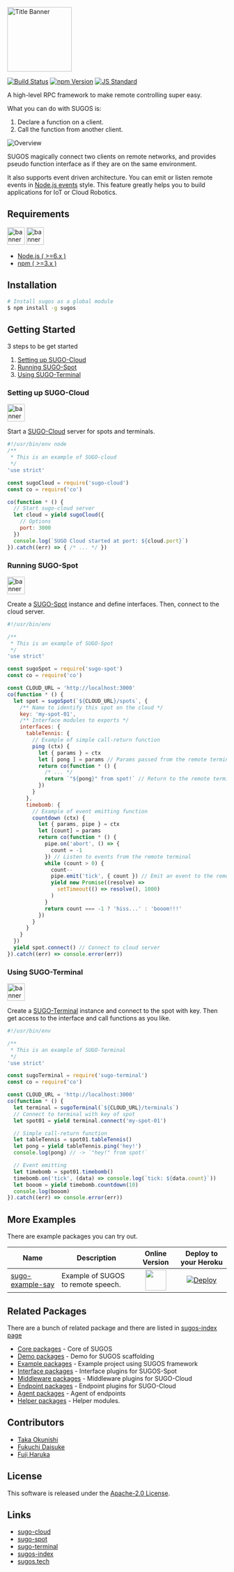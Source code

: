  <img src="assets/images/sugos-banner.png" alt="Title Banner"
                    height="148"
                    style="height:148px"
/>


<!---
This file is generated by ape-tmpl. Do not update manually.
--->

<!-- Badge Start -->
<a name="badges"></a>

[![Build Status][bd_travis_com_shield_url]][bd_travis_com_url]
[![npm Version][bd_npm_shield_url]][bd_npm_url]
[![JS Standard][bd_standard_shield_url]][bd_standard_url]

[bd_repo_url]: https://github.com/realglobe-Inc/sugos
[bd_travis_url]: http://travis-ci.org/realglobe-Inc/sugos
[bd_travis_shield_url]: http://img.shields.io/travis/realglobe-Inc/sugos.svg?style=flat
[bd_travis_com_url]: http://travis-ci.com/realglobe-Inc/sugos
[bd_travis_com_shield_url]: https://api.travis-ci.com/realglobe-Inc/sugos.svg?token=aeFzCpBZebyaRijpCFmm
[bd_license_url]: https://github.com/realglobe-Inc/sugos/blob/master/LICENSE
[bd_codeclimate_url]: http://codeclimate.com/github/realglobe-Inc/sugos
[bd_codeclimate_shield_url]: http://img.shields.io/codeclimate/github/realglobe-Inc/sugos.svg?style=flat
[bd_codeclimate_coverage_shield_url]: http://img.shields.io/codeclimate/coverage/github/realglobe-Inc/sugos.svg?style=flat
[bd_gemnasium_url]: https://gemnasium.com/realglobe-Inc/sugos
[bd_gemnasium_shield_url]: https://gemnasium.com/realglobe-Inc/sugos.svg
[bd_npm_url]: http://www.npmjs.org/package/sugos
[bd_npm_shield_url]: http://img.shields.io/npm/v/sugos.svg?style=flat
[bd_standard_url]: http://standardjs.com/
[bd_standard_shield_url]: https://img.shields.io/badge/code%20style-standard-brightgreen.svg

<!-- Badge End -->


<!-- Description Start -->
<a name="description"></a>

A high-level RPC framework to make remote controlling super easy.

<!-- Description End -->


<!-- Overview Start -->
<a name="overview"></a>

What you can do with SUGOS is:

1. Declare a function on a client.
2. Call the function from another client.

<img src="assets/images/sugos-overview.jpeg" 
    alt="Overview"
/>

SUGOS magically connect two clients on remote networks, and provides pseudo function interface as if they are on the same environment.

It also supports event driven architecture. You can emit or listen remote events in [Node.js events](https://nodejs.org/api/events.html#events_events) style.
This feature greatly helps you to build applications for IoT or Cloud Robotics.


<!-- Overview End -->


<!-- Sections Start -->
<a name="sections"></a>

<!-- Section from "doc/guides/10.Requirements.md.hbs" Start -->

<a name="section-doc-guides-10-requirements-md"></a>
Requirements
-----

<a href="https://nodejs.org">
  <img src="assets/images/nodejs-banner.png"
       alt="banner"
       height="40"
       style="height:40px"
  /></a>
<a href="https://docs.npmjs.com/">
  <img src="assets/images/npm-banner.png"
       alt="banner"
       height="40"
       style="height:40px"
  /></a>

+ [Node.js ( >=6.x )][node_download_url]
+ [npm ( >=3.x )][npm_url]

[node_download_url]: https://nodejs.org/en/download/
[npm_url]: https://docs.npmjs.com/


<!-- Section from "doc/guides/10.Requirements.md.hbs" End -->

<!-- Section from "doc/guides/11.Installation.md.hbs" Start -->

<a name="section-doc-guides-11-installation-md"></a>
Installation
-----

```bash
# Install sugos as a global module
$ npm install -g sugos
```


<!-- Section from "doc/guides/11.Installation.md.hbs" End -->

<!-- Section from "doc/guides/20.Getting Started.md.hbs" Start -->

<a name="section-doc-guides-20-getting-started-md"></a>
Getting Started
---------

3 steps to be get started

1. [Setting up SUGO-Cloud](#setup-sugo-cloud)
2. [Running SUGO-Spot](#run-sugo-spot)
3. [Using SUGO-Terminal](#use-sugo-terminal)

<a id="setup-sugo-cloud"></a>
### Setting up SUGO-Cloud

<a href="https://github.com/realglobe-Inc/sugo-cloud"><img src="assets/images/sugo-cloud-banner.png" alt="banner"
                                      height="40" style="height:40px"
/></a>

Start a [SUGO-Cloud][sugo_cloud_url] server for spots and terminals.

```javascript
#!/usr/bin/env node
/**
 * This is an example of SUGO-cloud
 */
'use strict'

const sugoCloud = require('sugo-cloud')
const co = require('co')

co(function * () {
  // Start sugo-cloud server
  let cloud = yield sugoCloud({
    // Options
    port: 3000
  })
  console.log(`SUGO Cloud started at port: ${cloud.port}`)
}).catch((err) => { /* ... */ })

```

<a id="run-sugo-spot"></a>
### Running SUGO-Spot

<a href="https://github.com/realglobe-Inc/sugo-spot"><img src="assets/images/sugo-spot-banner.png" alt="banner"
                                     height="40" style="height:40px"
/></a>

Create a [SUGO-Spot][sugo_spot_url] instance and define interfaces. Then, connect to the cloud server.

```javascript
#!/usr/bin/env

/**
 * This is an example of SUGO-Spot
 */
'use strict'

const sugoSpot = require('sugo-spot')
const co = require('co')

const CLOUD_URL = 'http://localhost:3000'
co(function * () {
  let spot = sugoSpot(`${CLOUD_URL}/spots`, {
    /** Name to identify this spot on the cloud */
    key: 'my-spot-01',
    /** Interface modules to exports */
    interfaces: {
      tableTennis: {
        // Example of simple call-return function
        ping (ctx) {
          let { params } = ctx
          let [ pong ] = params // Params passed from the remote terminal
          return co(function * () {
            /* ... */
            return `"${pong}" from spot!` // Return to the remote terminal
          })
        }
      },
      timebomb: {
        // Example of event emitting function
        countdown (ctx) {
          let { params, pipe } = ctx
          let [count] = params
          return co(function * () {
            pipe.on('abort', () => {
              count = -1
            }) // Listen to events from the remote terminal
            while (count > 0) {
              count--
              pipe.emit('tick', { count }) // Emit an event to the remote terminal
              yield new Promise((resolve) =>
                setTimeout(() => resolve(), 1000)
              )
            }
            return count === -1 ? 'hiss...' : 'booom!!!'
          })
        }
      }
    }
  })
  yield spot.connect() // Connect to cloud server
}).catch((err) => console.error(err))

```


<a id="use-sugo-terminal"></a>
### Using SUGO-Terminal

<a href="https://github.com/realglobe-Inc/sugo-terminal"><img src="assets/images/sugo-terminal-banner.png" alt="banner"
                                         height="40" style="height:40px"
/></a>

Create a [SUGO-Terminal][sugo_terminal_url] instance and connect to the spot with key.
Then get access to the interface and call functions as you like.


```javascript
#!/usr/bin/env

/**
 * This is an example of SUGO-Terminal
 */
'use strict'

const sugoTerminal = require('sugo-terminal')
const co = require('co')

const CLOUD_URL = 'http://localhost:3000'
co(function * () {
  let terminal = sugoTerminal(`${CLOUD_URL}/terminals`)
  // Connect to terminal with key of spot
  let spot01 = yield terminal.connect('my-spot-01')

  // Simple call-return function
  let tableTennis = spot01.tableTennis()
  let pong = yield tableTennis.ping('hey!')
  console.log(pong) // -> `"hey!" from spot!`

  // Event emitting
  let timebomb = spot01.timebomb()
  timebomb.on('tick', (data) => console.log(`tick: ${data.count}`))
  let booom = yield timebomb.countdown(10)
  console.log(booom)
}).catch((err) => console.error(err))

```


<!-- Section from "doc/guides/20.Getting Started.md.hbs" End -->

<!-- Section from "doc/guides/21.More Examples.md.hbs" Start -->

<a name="section-doc-guides-21-more-examples-md"></a>
More Examples
---------

There are example packages you can try out.

| Name | Description | Online Version | Deploy to your Heroku |
| ---- | ----------- | :----: | :---: |
| [sugo-example-say](https://github.com/realglobe-Inc/sugo-example-say) | Example of SUGOS to remote speech. | <a href="http://sugo-example-say.herokuapp.com"><img style="height:48px" height="48" src="http://realglobe-inc.github.io/sugo-example-say/images/favicon.png"/></a> | [![Deploy](https://www.herokucdn.com/deploy/button.svg)](https://heroku.com/deploy?template=https://github.com/sugo-example-say/tree/heroku) |


<!-- Section from "doc/guides/21.More Examples.md.hbs" End -->

<!-- Section from "doc/guides/30.Related packages.md.hbs" Start -->

<a name="section-doc-guides-30-related-packages-md"></a>
Related Packages
---------

There are a bunch of related package and there are listed in [sugos-index page][sugos_index_url]

+ [Core packages](https://github.com/realglobe-Inc/sugos-index#package-group-Core) - Core of SUGOS
+ [Demo packages](https://github.com/realglobe-Inc/sugos-index#package-group-Demo) - Demo for SUGOS scaffolding
+ [Example packages](https://github.com/realglobe-Inc/sugos-index#package-group-Example) - Example project using SUGOS framework
+ [Interface packages](https://github.com/realglobe-Inc/sugos-index#package-group-Interface) - Interface plugins for SUGOS-Spot
+ [Middleware packages](https://github.com/realglobe-Inc/sugos-index#package-group-Middleware) - Middleware plugins for SUGO-Cloud
+ [Endpoint packages](https://github.com/realglobe-Inc/sugos-index#package-group-Endpoint) - Endpoint plugins for SUGO-Cloud
+ [Agent packages](https://github.com/realglobe-Inc/sugos-index#package-group-Agent) - Agent of endpoints
+ [Helper packages](https://github.com/realglobe-Inc/sugos-index#package-group-Helper) - Helper modules.


[sugos_index_url]: https://github.com/realglobe-Inc/sugos-index#readme


<!-- Section from "doc/guides/30.Related packages.md.hbs" End -->

<!-- Section from "doc/guides/40. Contributors.md.hbs" Start -->

<a name="section-doc-guides-40-contributors-md"></a>
Contributors
------------

+ [Taka Okunishi](https://github.com/okunishinishi)
+ [Fukuchi Daisuke](https://github.com/fukuchidaisuke)
+ [Fuji Haruka](https://github.com/FujiHaruka)


<!-- Section from "doc/guides/40. Contributors.md.hbs" End -->


<!-- Sections Start -->


<!-- LICENSE Start -->
<a name="license"></a>

License
-------
This software is released under the [Apache-2.0 License](https://github.com/realglobe-Inc/sugos/blob/master/LICENSE).

<!-- LICENSE End -->


<!-- Links Start -->
<a name="links"></a>

Links
------

+ [sugo-cloud][sugo_cloud_url]
+ [sugo-spot][sugo_spot_url]
+ [sugo-terminal][sugo_terminal_url]
+ [sugos-index][sugos_index_url]
+ [sugos.tech][sugos_tech_url]

[sugo_cloud_url]: https://github.com/realglobe-Inc/sugo-cloud
[sugo_spot_url]: https://github.com/realglobe-Inc/sugo-spot
[sugo_terminal_url]: https://github.com/realglobe-Inc/sugo-terminal
[sugos_index_url]: https://github.com/realglobe-Inc/sugos-index#readme
[sugos_tech_url]: http://www.sugos.tech

<!-- Links End -->
